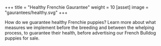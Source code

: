 +++
title = "Healthy Frenchie Gaurantee"
weight = 10
[asset]
    image = "gaurantees/healthy.svg"
+++

How do we guarantee healthy Frenchie puppies? Learn more about what measures we implement before the breeding and between the whelping process, to guarantee their health, before advertising our French Bulldog puppies for sale.
